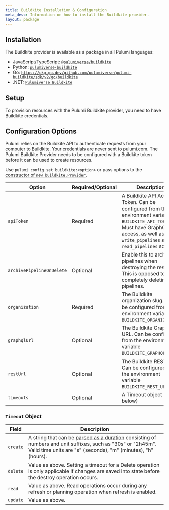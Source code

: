 ```yaml
---
title: Buildkite Installation & Configuration
meta_desc: Information on how to install the Buildkite provider.
layout: package
---
```


## Installation

The Buildkite provider is available as a package in all Pulumi languages:

<!-- x-release-please-start-major -->
* JavaScript/TypeScript: [`@pulumiverse/buildkite`](https://www.npmjs.com/package/@pulumiverse/buildkite)
* Python: [`pulumiverse-buildkite`](https://pypi.org/project/pulumiverse-buildkite/)
* Go: [`https://pkg.go.dev/github.com/pulumiverse/pulumi-buildkite/sdk/v2/go/buildkite`](https://pkg.go.dev/github.com/pulumiverse/pulumi-buildkite/sdk/v2/go/buildkite)
* .NET: [`Pulumiverse.Buildkite`](https://www.nuget.org/packages/Pulumiverse.Buildkite)
<!-- x-release-please-end -->

## Setup

To provision resources with the Pulumi Buildkite provider, you need to have Buildkite credentials.

## Configuration Options

Pulumi relies on the Buildkite API to authenticate requests from your computer to Buildkite. Your credentials are never sent to pulumi.com.
The Pulumi Buildkite Provider needs to be configured with a Buildkite token before it can be used to create resources.

Use `pulumi config set buildkite:<option>` or pass options to the [constructor of `new buildkite.Provider`](/registry/packages/buildkite/api-docs/provider).

| Option          | Required/Optional | Description                                                                                                       |
|-----------------|-------------------|-------------------------------------------------------------------------------------------------------------------|
| `apiToken`      | Required          | A Buildkite API Access Token. Can be configured from the environment variable `BUILDKITE_API_TOKEN`. Must have GraphQL access, as well as the `write_pipelines` and `read_pipelines` scopes. |
| `archivePipelineOnDelete` | Optional | Enable this to archive pipelines when destroying the resource. This is opposed to completely deleting pipelines. |
| `organization`  | Required          | The Buildkite organization slug. Can be configured from the environment variable `BUILDKITE_ORGANIZATION`. |
| `graphqlUrl`    | Optional          | The Buildkite GraphQL URL. Can be configured from the environment variable `BUILDKITE_GRAPHQL_URL`. |
| `restUrl`       | Optional          | The Buildkite REST URL. Can be configured from the environment variable `BUILDKITE_REST_URL`. |
| `timeouts`      | Optional          | A Timeout object (see below) |

### `Timeout` Object

| Field    | Description     |
|----------|-----------------|
| `create` | A string that can be [parsed as a duration](https://pkg.go.dev/time#ParseDuration) consisting of numbers and unit suffixes, such as "30s" or "2h45m". Valid time units are "s" (seconds), "m" (minutes), "h" (hours). |
| `delete` | Value as above. Setting a timeout for a Delete operation is only applicable if changes are saved into state before the destroy operation occurs. |
| `read`   | Value as above. Read operations occur during any refresh or planning operation when refresh is enabled. |
| `update` | Value as above. |
